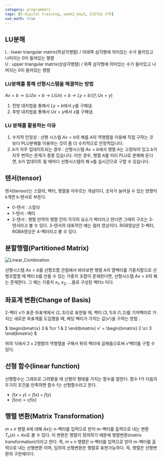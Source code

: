 ```yaml
---
category: programmers
tags: [K-digital training, week2_day2, 인공지능 수학]
use_math: true
---
```


## LU분해
L : lower triangular matrix(하삼각행렬) / 아래쪽 삼각형에 의미있는 수가 들어있고 나머지는 0이 들어있는 행렬   
U : upper triangular matrix(상삼각행렬) / 위쪽 삼각형에 의미있는 수가 들어있고 나머지는 0이 들어있는 행렬   

### LU분해를 통해 선형시스템을 해결하는 방법
$Ax = b \to (LU)x = b \to L(Ux) = b \to Ly = b (단, Ux = y)$
1. 전방 대치법을 통해서 $Ly = b$에서 $y$를 구해냄.
2. 후방 대치법을 통해서 $Ux = y$에서 $x$를 구해냄.

### LU 분해를 활용하는 이유
1. 수치적 안정성 : 선형 시스템 $Ax = b$의 해를 $A$의 역행렬을 이용해 직접 구하는 것 보다 PLU분해를 이용하는 것이 좀 더 수치적으로 안정적입니다.
2. $b$가 자주 업데이트되는 경우 : 선형시스템 $Ax = b$에서 행렬 $A$는 고정되어 있고 $b$가 자주 변하는 문제가 종종 있습니다. 이런 경우, 행렬 $A$를 미리 PLU로 분해해 둔다면, $b$가 업데이트 될 때마다 선형시스템의 해 $x$를 실시간으로 구할 수 있습니다. 

## 텐서(tensor)
텐서(tensor)는 스칼라, 벡터, 행렬을 아우르는 개념이다, 숫자가 늘어설 수 있는 방향이 k개면 k-텐서로 부른다.
- 0-텐서 : 스칼라
- 1-텐서 : 벡터
- 2-텐서 : 행렬
만약의 행렬 안의 각각의 요소가 벡터라고 한다면 그때의 구조는 3-텐서라고 볼 수 있다.     3-텐서의 대표적인 예는 컬러 영상이다. RGB영상은 3-벡터, RGBA영상은 4-벡터라고 볼 수 있다.

## 분할행렬(Partitioned Matrix)
![Linear_Combination](https://user-images.githubusercontent.com/51064261/101447565-cfc35880-3968-11eb-8542-c05f4d4acf2c.jpg)

선형시스템 $Ax = b$를 선형조합 관점에서 바라보면 행렬 A의 열벡터를 가중치합으로 선형조합할 때 벡터 $b$를 만들 수 있는 가중치 조합이 존재한다면, 선형시스템 $Ax = b$의 해는 존재한다. 그 해는 가중치 $x_1$, $x_2$, ...들로 구성된 벡터$x$ 이다.

## 좌표계 변환(Change of Basis)
2-벡터 v가  표준 좌표계에서 $(2,3)$으로 표현될 때, 벡터 $(3,1)$과 $(1,2)$를 기저벡터로 가지는 새로운 좌표계를 도입했을 때, 해당 벡터가 가지는 값($v'$)을 구하는 방법 :

$ \begin{bmatrix} 3 & 1\cr 1 & 2 \end{bmatrix} v' = \begin{bmatrix} 2 \cr 3 \end{bmatrix}
$

위의 식에서 $2 \times 2$행렬의 역행렬을 구해서 뒤의 벡터에 곱해줌으로써 $v'$벡터를 구할 수 있다.

## 선형 함수(linear function)
선형함수는 그래프로 그려봤을 때 선형의 형태를 가지는 함수를 말한다. 함수 f가 다음의 두가지 조건을 만족하면 함수 f는 선형함수라고 한다.
- $f(x + y) = f(x) + f(y)$
- $f(cx) = cf(x)$

## 행렬 변환(Matrix Transformation)
$m \times n$ 행렬 $A$에 대해 $Ax$는 n-벡터를 입력으로 받아 m-벡터를 출력으로 내는 변환 $T_n(x) = Ax$로 볼 수 있다. 이 변환은 행렬이 정의하기 때문에 행렬변환(matrix transformation)이라고 한다. 즉, $m \times n$ 행렬은 n-벡터를 입력으로 받아 m-벡터를 출력으로 내는 선형변환 이며, 임의의 선형변환은 행렬로 표현가능하다. 즉, 행렬은 선형변환의 구현체이다.

